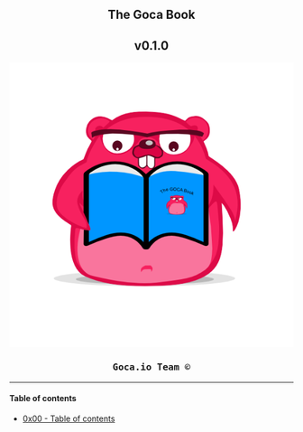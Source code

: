 <h2 align="center">The Goca Book</h1>
<h2 align="center">v0.1.0</h1>

![](img/Goca_book.png)

<h3 align="center"><pre>Goca.io Team &copy;</pre></h3>

***

#### Table of contents

- [0x00 - Table of contents](doc/0x00-TOC.md)
